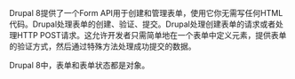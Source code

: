 Drupal 8提供了一个Form API用于创建和管理表单，使用它你无需写任何HTML代码。Drupal处理表单的创建、验证、提交。Drupal处理创建表单的请求或者处理HTTP POST请求。这允许开发者只需简单地在一个表单中定义元素，提供表单的验证方式，然后通过特殊方法处理成功提交的数据。

Drupal 8中，表单和表单状态都是对象。

